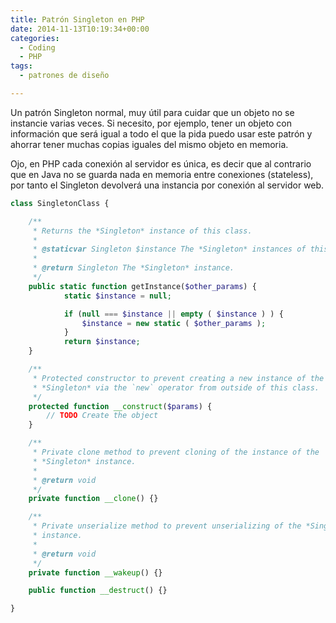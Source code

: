 ```yaml
---
title: Patrón Singleton en PHP
date: 2014-11-13T10:19:34+00:00
categories:
  - Coding
  - PHP
tags:
  - patrones de diseño

---
```

Un patrón Singleton normal, muy útil para cuidar que un objeto no se instancie varias veces. Si necesito, por ejemplo, tener un objeto con información que será igual a todo el que la pida puedo usar este patrón y ahorrar tener muchas copias iguales del mismo objeto en memoria.

Ojo, en PHP cada conexión al servidor es única, es decir que al contrario que en Java no se guarda nada en memoria entre conexiones (stateless), por tanto el Singleton devolverá una instancia por conexión al servidor web.

```php
class SingletonClass {

    /**
     * Returns the *Singleton* instance of this class.
     *
     * @staticvar Singleton $instance The *Singleton* instances of this class.
     *
     * @return Singleton The *Singleton* instance.
     */
    public static function getInstance($other_params) {
            static $instance = null;

            if (null === $instance || empty ( $instance ) ) {
                $instance = new static ( $other_params );
            }
            return $instance;
    }

    /**
     * Protected constructor to prevent creating a new instance of the
     * *Singleton* via the `new` operator from outside of this class.
     */
    protected function __construct($params) {
        // TODO Create the object
    }

    /**
     * Private clone method to prevent cloning of the instance of the
     * *Singleton* instance.
     *
     * @return void
     */
    private function __clone() {}

    /**
     * Private unserialize method to prevent unserializing of the *Singleton*
     * instance.
     *
     * @return void
     */
    private function __wakeup() {}

    public function __destruct() {}

}
```
